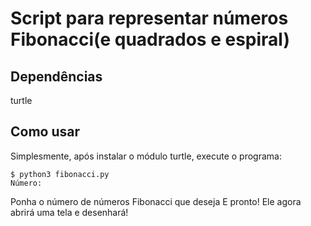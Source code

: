 # Script para representar números Fibonacci(e quadrados e espiral)
## Dependências
turtle

## Como usar
Simplesmente, após instalar o módulo turtle, execute o programa:
```
$ python3 fibonacci.py
Número: 
``` 
Ponha o número de números Fibonacci que deseja
E pronto! Ele agora abrirá uma tela e desenhará!

